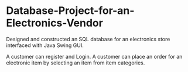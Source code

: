 # Database-Project-for-an-Electronics-Vendor
Designed and constructed an SQL database for an electronics store interfaced with Java Swing GUI.

A customer can register and Login.
A customer can place an order for an electronic item by selecting an item from item categories.
